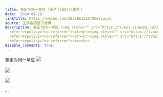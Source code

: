 ```yaml
---
title: 鉴定为同一单位 [图片][图片][图片]
date: '2024-02-12'
linkTitle: https://weibo.com/3825863518/O0eVLoizv
source: 正宗毒奶菇的微博
description: 鉴定为同一单位 <img style="" src="https://tvax1.sinaimg.cn/large/e40a0b5ely1hmql3ekztwj20wi0huwkz.jpg"
  referrerpolicy="no-referrer"><br><br><img style="" src="https://tvax4.sinaimg.cn/large/e40a0b5ely1hmql3ergjtj20hs09omyc.jpg"
  referrerpolicy="no-referrer"><br><br><img style="" src="https://tvax1.sinaimg.cn/large/e40a0b5ely1hmql3e6d9hj20er098wil.jpg"
  referrerpolicy="no-referrer"><br><br> ...
disable_comments: true
---
```

鉴定为同一单位 <img style="" src="https://tvax1.sinaimg.cn/large/e40a0b5ely1hmql3ekztwj20wi0huwkz.jpg" referrerpolicy="no-referrer"><br><br><img style="" src="https://tvax4.sinaimg.cn/large/e40a0b5ely1hmql3ergjtj20hs09omyc.jpg" referrerpolicy="no-referrer"><br><br><img style="" src="https://tvax1.sinaimg.cn/large/e40a0b5ely1hmql3e6d9hj20er098wil.jpg" referrerpolicy="no-referrer"><br><br> ...